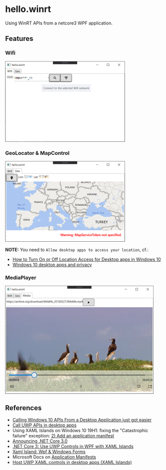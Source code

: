 # hello.winrt

Using WinRT APIs from a netcore3 WPF application.

## Features

### Wifi

![Wifi](img/wifi.png)

### GeoLocator & MapControl

![GeoLocator](img/geo.png)

**NOTE:** You need to `Allow desktop apps to access your location`, cf.:

- [How to Turn On or Off Location Access for Desktop apps in Windows 10](https://www.tenforums.com/tutorials/138191-turn-off-location-access-desktop-apps-windows-10-a.html)
- [Windows 10 desktop apps and privacy](https://support.microsoft.com/en-us/help/4468234/windows-10-desktop-apps-and-privacy)

### MediaPlayer

![MediaPlayer](img/media.png)

## References

- [Calling Windows 10 APIs From a Desktop Application just got easier](https://blogs.windows.com/windowsdeveloper/2019/04/30/calling-windows-10-apis-from-a-desktop-application-just-got-easier/)
- [Call UWP APIs in desktop apps](https://docs.microsoft.com/en-us/windows/apps/desktop/modernize/desktop-to-uwp-enhance)
- Using XAML Islands on Windows 10 19H1: fixing the "Catastrophic failure" exception: [2) Add an application manifest](https://techcommunity.microsoft.com/t5/windows-dev-appconsult/using-xaml-islands-on-windows-10-19h1-fixing-the-quot/ba-p/376330#add-an-application-manifest)
- [Announcing .NET Core 3.0](https://devblogs.microsoft.com/dotnet/announcing-net-core-3-0/)
- [.NET Core 3: Use UWP Controls in WPF with XAML Islands](https://www.thomasclaudiushuber.com/2019/04/23/net-core-3-use-uwp-controls-in-wpf-with-xaml-islands/)
- [Xaml Island: Wpf & Windows Forms](https://basta.net/blog/xaml-islands-wpf-und-windows-forms/)
- Microsoft Docs on [Application Manifests](https://docs.microsoft.com/en-us/windows/win32/sbscs/application-manifests)
- [Host UWP XAML controls in desktop apps (XAML Islands)](https://docs.microsoft.com/en-us/windows/apps/desktop/modernize/xaml-islands)
